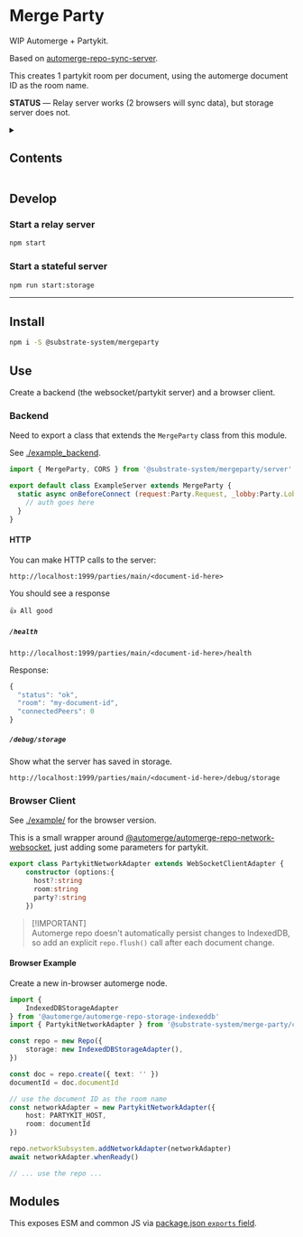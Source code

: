 # Merge Party

WIP Automerge + Partykit.

Based on [automerge-repo-sync-server](https://github.com/automerge/automerge-repo-sync-server).

This creates 1 partykit room per document, using the automerge document ID as
the room name.

__STATUS__ &mdash;
Relay server works (2 browsers will sync data), but storage server does not.


<details><summary><h2>Contents</h2></summary>

<!-- toc -->

- [Develop](#develop)
  * [Start a relay server](#start-a-relay-server)
  * [Start a stateful server](#start-a-stateful-server)
- [Install](#install)
- [Use](#use)
  * [Backend](#backend)
  * [Browser Client](#browser-client)
- [Modules](#modules)

<!-- tocstop -->

</details>

## Develop

### Start a relay server

```sh
npm start
```

### Start a stateful server

```sh
npm run start:storage
```

--------------------------------------------

## Install

```sh
npm i -S @substrate-system/mergeparty
```

## Use

Create a backend (the websocket/partykit server) and a browser client.

### Backend

Need to export a class that extends the `MergeParty` class from this
module.

See [./example_backend](./example_backend/).

```js
import { MergeParty, CORS } from '@substrate-system/mergeparty/server'

export default class ExampleServer extends MergeParty {
  static async onBeforeConnect (request:Party.Request, _lobby:Party.Lobby) {
    // auth goes here
  }
}
```

#### HTTP

You can make HTTP calls to the server:

```
http://localhost:1999/parties/main/<document-id-here>
```

You should see a response

```
👍 All good
```

##### `/health`

```
http://localhost:1999/parties/main/<document-id-here>/health
```

Response:

```js
{
  "status": "ok",
  "room": "my-document-id",
  "connectedPeers": 0
}
```

##### `/debug/storage`

Show what the server has saved in storage.

```
http://localhost:1999/parties/main/<document-id-here>/debug/storage
```

### Browser Client

See [./example/](./example/) for the browser version.

This is a small wrapper around [@automerge/automerge-repo-network-websocket](https://github.com/automerge/automerge-repo/tree/main/packages/automerge-repo-network-websocket),
just adding some parameters for partykit.

```ts
export class PartykitNetworkAdapter extends WebSocketClientAdapter {
    constructor (options:{
      host?:string
      room:string
      party?:string
    })
```

> 
> [!IMPORTANT]  
> Automerge repo doesn't automatically persist changes to IndexedDB,
> so add an explicit `repo.flush()` call after each document change.
>


#### Browser Example

Create a new in-browser automerge node.

```ts
import {
    IndexedDBStorageAdapter
} from '@automerge/automerge-repo-storage-indexeddb'
import { PartykitNetworkAdapter } from '@substrate-system/merge-party/client'

const repo = new Repo({
    storage: new IndexedDBStorageAdapter(),
})

const doc = repo.create({ text: '' })
documentId = doc.documentId

// use the document ID as the room name
const networkAdapter = new PartykitNetworkAdapter({
    host: PARTYKIT_HOST,
    room: documentId
})

repo.networkSubsystem.addNetworkAdapter(networkAdapter)
await networkAdapter.whenReady()

// ... use the repo ...
```

## Modules

This exposes ESM and common JS via
[package.json `exports` field](https://nodejs.org/api/packages.html#exports).
